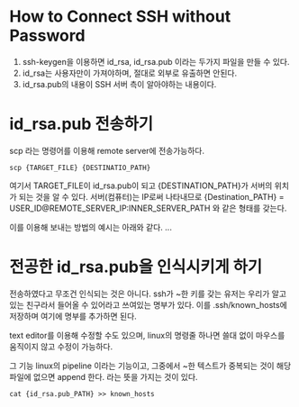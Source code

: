 # How to Connect SSH without Password

1. ssh-keygen을 이용하면 id_rsa, id_rsa.pub 이라는 두가지 파일을 만들 수 있다.
2. id_rsa는 사용자만이 가져야하며, 절대로 외부로 유출하면 안된다.
3. id_rsa.pub의 내용이 SSH 서버 측이 알아야하는 내용이다.

# id_rsa.pub 전송하기
scp 라는 명령어를 이용해 remote server에 전송가능하다.
```shell
scp {TARGET_FILE} {DESTINATIO_PATH}
``` 
여기서 TARGET_FILE이 id_rsa.pub이 되고 {DESTINATION_PATH}가 서버의 위치가 되는 것을 알 수 있다.
서버(컴퓨터)는 IP로써 나타내므로
{Destination_PATH} = USER_ID@REMOTE_SERVER_IP:INNER_SERVER_PATH
와 같은 형태를 갖는다.

이를 이용해 보내는 방법의 예시는 아래와 같다.
...

# 전공한 id_rsa.pub을 인식시키게 하기

전송하였다고 무조건 인식되는 것은 아니다. ssh가 ~한 키를 갖는 유저는 우리가 알고 있는 친구라서 들어올 수 있어라고 쓰여있는 명부가 있다. 이를
.ssh/known_hosts에 저장하며 여기에 명부를 추가하면 된다.

text editor를 이용해 수정할 수도 있으며, linux의 명령줄 하나면 쓸대 없이 마우스를 움직이지 않고 수정이 가능하다.

그 기능 linux의 pipeline 이라는 기능이고, 그중에서 
~한 텍스트가 중복되는 것이 해당 파일에 없으면 append 한다. 라는 뜻을 가지는 것이 있다. 

```shell
cat {id_rsa.pub_PATH} >> known_hosts
```